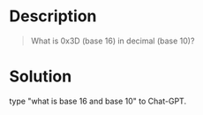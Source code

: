 # Description
> What is 0x3D (base 16) in decimal (base 10)?

# Solution
type "what is base 16 and base 10" to Chat-GPT.